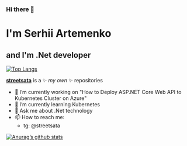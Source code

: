 ### Hi there 👋
# I'm Serhii Artemenko
## and I'm .Net developer
[![Top Langs](https://github-readme-stats.vercel.app/api/top-langs/?username=streetsata&layout=compact)](https://github.com/streetsata)

**[streetsata](https://github.com/streetsata)** is a ✨ _my own_ ✨ repositories

- 🔭 I’m currently working on "How to Deploy ASP.NET Core Web API to Kubernetes Cluster on Azure"
- 🌱 I’m currently learning Kubernetes
- 💬 Ask me about .Net technology 
- 📫 How to reach me:
  -  tg: @streetsata
 
[![Anurag’s github stats](https://github-readme-stats.vercel.app/api?username=streetsata)](https://github.com/streetsata)
  
